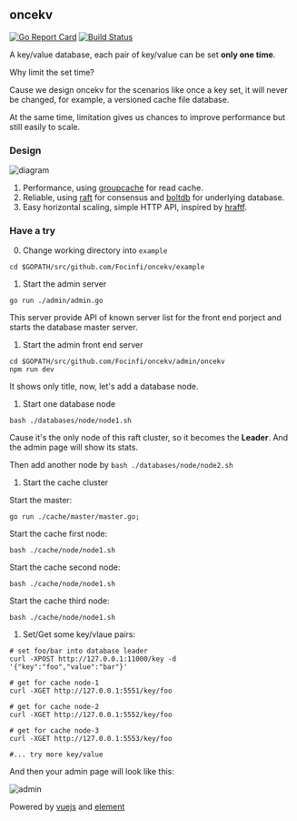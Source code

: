 ## oncekv 
[![Go Report Card](https://goreportcard.com/badge/github.com/Focinfi/oncekv)](https://goreportcard.com/report/github.com/Focinfi/oncekv)
[![Build Status](https://travis-ci.org/Focinfi/oncekv.png)](https://travis-ci.org/Focinfi/oncekv.svg?branch=master)

A key/value database, each pair of key/value can be set **only one time**.

Why limit the set time?

Cause we design oncekv for the scenarios like once a key set, it will never be changed, for example, a versioned cache file database.

At the same time, limitation gives us chances to improve performance but still easily to scale.

### Design

![diagram](http://on78mzb4g.bkt.clouddn.com/architeture.png)

1. Performance, using [groupcache](http://github.com/golang/groupcache) for read cache.
1. Reliable, using [raft](https://github.com/hashicorp/raft) for consensus and [boltdb](github.com/boltdb/bolt) for underlying database.
1. Easy horizontal scaling, simple HTTP API, inspired by [hraftf](https://github.com/otoolep/hraftd).

### Have a try

0. Change working directory into `example`

```
cd $GOPATH/src/github.com/Focinfi/oncekv/example
```

1. Start the admin server

```
go run ./admin/admin.go
```

This server provide API of known server list for the front end porject and starts the database master server.

1. Start the admin front end server
```
cd $GOPATH/src/github.com/Focinfi/oncekv/admin/oncekv
npm run dev
```

It shows only title, now, let's add a database node.

1. Start one database node

```
bash ./databases/node/node1.sh
```

Cause it's the only node of this raft cluster, so it becomes the **Leader**.
And the admin page will show its stats.

Then add another node by `bash ./databases/node/node2.sh`

1. Start the cache cluster

Start the master:

```
go run ./cache/master/master.go;
```

Start the cache first node:

```
bash ./cache/node/node1.sh
```

Start the cache second node:

```
bash ./cache/node/node1.sh
```

Start the cache third node:

```
bash ./cache/node/node1.sh
```

1. Set/Get some key/vlaue pairs:

```
# set foo/bar into database leader
curl -XPOST http://127.0.0.1:11000/key -d '{"key":"foo","value":"bar"}'

# get for cache node-1
curl -XGET http://127.0.0.1:5551/key/foo

# get for cache node-2
curl -XGET http://127.0.0.1:5552/key/foo

# get for cache node-3
curl -XGET http://127.0.0.1:5553/key/foo

#... try more key/value
```

And then your admin page will look like this:


![admin](http://on78mzb4g.bkt.clouddn.com/oncekv-admin.jpeg.webp)

Powered by [vuejs](https://github.com/vuejs/vue) and [element](https://github.com/ElemeFE/element)